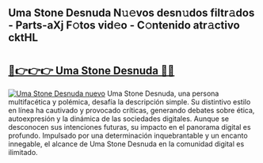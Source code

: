 ## Uma Stone Desnuda N𝚞𝚎vos desn𝚞dos filtr𝚊dos - Parts-aXj F𝚘tos vid𝚎o - C𝚘ntenido atr𝚊ctivo cktHL

# <h2><a href="http://mbbipu.tromn.icu/?c=Uma+Stone+Desnuda">🔗👉👉👉 Uma Stone Desnuda 🔗🔗</a></h2>

[![Uma Stone Desnuda nuevo](https://i.imgur.com/pEAQMta.gif)](http://mbbipu.tromn.icu/?c=Uma+Stone+Desnuda)
Uma Stone Desnuda, una persona multifacética y polémica, desafía la descripción simple. Su distintivo estilo en línea ha cautivado y provocado críticas, generando debates sobre ética, autoexpresión y la dinámica de las sociedades digitales. Aunque se desconocen sus intenciones futuras, su impacto en el panorama digital es profundo. Impulsado por una determinación inquebrantable y un encanto innegable, el alcance de Uma Stone Desnuda en la comunidad digital es ilimitado.
